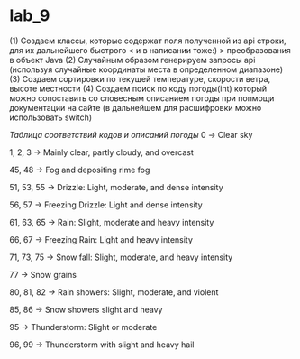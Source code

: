 # lab_9

(1)
Создаем классы, которые содержат поля полученной из api строки, для их дальнейшего быстрого < и в написании тоже:) > преобразования в объект Java
(2)
Случайным образом генерируем запросы api (используя случайные координаты места в определенном диапазоне)
(3)
Создаем сортировки по текущей температуре, скорости ветра, высоте местности
(4)
Создаем поиск по коду погоды(int) который можно сопоставить со словесным описанием погоды при попмощи документации на сайте 
(в дальнейшем для расшифровки можно использовать switch)

*Таблица соответствий кодов и описаний погоды*
0             ->     Clear sky

1, 2, 3	      ->     Mainly clear, partly cloudy, and overcast

45, 48	      ->     Fog and depositing rime fog

51, 53, 55  	->     Drizzle: Light, moderate, and dense intensity

56, 57	      ->     Freezing Drizzle: Light and dense intensity

61, 63, 65  	->     Rain: Slight, moderate and heavy intensity

66, 67	      ->     Freezing Rain: Light and heavy intensity

71, 73, 75  	->     Snow fall: Slight, moderate, and heavy intensity

77	          ->     Snow grains

80, 81, 82  	->     Rain showers: Slight, moderate, and violent

85, 86	      ->     Snow showers slight and heavy

95            ->     Thunderstorm: Slight or moderate

96, 99        ->     Thunderstorm with slight and heavy hail

